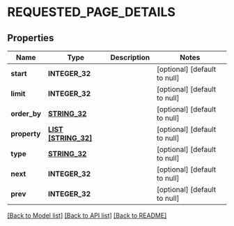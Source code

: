 # REQUESTED_PAGE_DETAILS

## Properties
Name | Type | Description | Notes
------------ | ------------- | ------------- | -------------
**start** | **INTEGER_32** |  | [optional] [default to null]
**limit** | **INTEGER_32** |  | [optional] [default to null]
**order_by** | [**STRING_32**](STRING_32.md) |  | [optional] [default to null]
**property** | [**LIST [STRING_32]**](STRING_32.md) |  | [optional] [default to null]
**type** | [**STRING_32**](STRING_32.md) |  | [optional] [default to null]
**next** | **INTEGER_32** |  | [optional] [default to null]
**prev** | **INTEGER_32** |  | [optional] [default to null]

[[Back to Model list]](../README.md#documentation-for-models) [[Back to API list]](../README.md#documentation-for-api-endpoints) [[Back to README]](../README.md)


